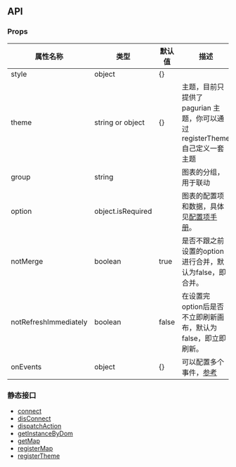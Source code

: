 
## API

### Props

属性名称                  | 类型                | 默认值   | 描述
--------------------- | ----------------- | ----- | -----------------------------------------------------------------
style                 | object            | {}    |
theme                 | string or object  | {}    | 主题，目前只提供了 pagurian 主题，你可以通过registerTheme 自己定义一套主题
group                 | string            |       | 图表的分组，用于联动
option                | object.isRequired |       | 图表的配置项和数据，具体见[配置项手册](http://echarts.baidu.com/option.html#title)。
notMerge              | boolean           | true  | 是否不跟之前设置的option进行合并，默认为false，即合并。
notRefreshImmediately | boolean           | false | 在设置完option后是否不立即刷新画布，默认为false，即立即刷新。
onEvents              | object            | {}    | 可以配置多个事件，[参考](http://echarts.baidu.com/api.html#events)


### 静态接口

- [connect](http://echarts.baidu.com/api.html#echarts.connect)
- [disConnect](http://echarts.baidu.com/api.html#echarts.disconnect)
- [dispatchAction](http://echarts.baidu.com/api.html#echarts.dispose)
- [getInstanceByDom](http://echarts.baidu.com/api.html#echarts.getInstanceByDom)
- [getMap](http://echarts.baidu.com/api.html#echarts.getMap)
- [registerMap](http://echarts.baidu.com/api.html#echarts.registerMap)
- [registerTheme](http://echarts.baidu.com/api.html#echarts.registerTheme)
